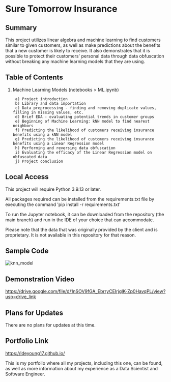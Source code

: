 # Sure Tomorrow Insurance

<h2>Summary</h2>

This project utilizes linear algebra and machine learning to find customers similar to given customers, as well as make predictions about the benefits that a new customer is likely to receive. It also demonstrates that it is possible to protect their customers' personal data through data obfuscation without breaking any machine learning models that they are using.

<h2>Table of Contents</h2>

1. Machine Learning Models (notebooks > ML.ipynb)
      
        a) Project introduction
        b) Library and data importation
        c) Data preprocessing - finding and removing duplicate values, filling in missing values, etc.
        d) Brief EDA - evaluating potential trends in customer groups
        e) Beginning of Machine Learning: kNN model to find nearest neighbors
        f) Predicting the likelihood of customers receiving insurance benefits using a kNN model
        g) Predicting the likelihood of customers receiving insurance benefits using a Linear Regression model
        h) Performing and reversing data obfuscation
        i) Evaluating the efficacy of the Linear Regression model on obfuscated data
        j) Project conclusion

<h2>Local Access</h2>

This project will require Python 3.9.13 or later.

All packages required can be installed from the requirements.txt file by executing the command 'pip install -r requirements.txt'

To run the Jupyter notebook, it can be downloaded from the repository (the main branch) and run in the IDE of your choice that can accommodate.

Please note that the data that was originally provided by the client and is proprietary. It is not available in this repository for that reason.


<h2>Sample Code</h2>

![knn_model](https://github.com/LDeYoung17/sure_tomorrow_insurance/assets/70500225/f1676b3d-90e7-45ec-8d93-ee87415e970e)

<h2>Demonstration Video</h2>

https://drive.google.com/file/d/1nSOV9fGA_EbrryCEIrjglK-Zp0HavqPL/view?usp=drive_link

<h2>Plans for Updates</h2>

There are no plans for updates at this time.

<h2>Portfolio Link</h2>

https://ldeyoung17.github.io/

This is my portfolio where all my projects, including this one, can be found, as well as more information about my experience as a Data Scientist and Software Engineer.
